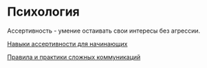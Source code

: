 # Психология

Ассертивность - умение остаивать свои интересы без агрессии.

[Навыки ассертивности для начинающих](https://www.forbes.ru/society/521652-kak-obrasat-sa-s-trudnymi-lud-mi-v-vasej-zizni-navyki-assertivnosti-dla-nacinausih)

[Правила и практики сложных коммуникаций](./psy1.md)